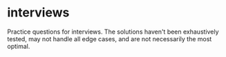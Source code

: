 interviews
==========

Practice questions for interviews. The solutions haven't been exhaustively
tested, may not handle all edge cases, and are not necessarily the most
optimal.
